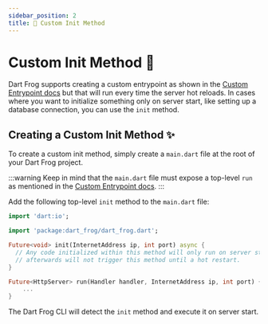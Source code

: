 ```yaml
---
sidebar_position: 2
title: 🛫 Custom Init Method
---
```


# Custom Init Method 🛫

Dart Frog supports creating a custom entrypoint as shown in the [Custom Entrypoint docs](docs/advanced/custom_entrypoint) but that will run every time the server hot reloads. In cases where you want to initialize something only on server start, like setting up a database connection, you can use the `init` method.

## Creating a Custom Init Method ✨

To create a custom init method, simply create a `main.dart` file at the root of your Dart Frog project.

:::warning
Keep in mind that the `main.dart` file must expose a top-level `run` as mentioned in the [Custom Entrypoint docs](docs/advanced/custom_entrypoint).
:::

Add the following top-level `init` method to the `main.dart` file:

```dart
import 'dart:io';

import 'package:dart_frog/dart_frog.dart';

Future<void> init(InternetAddress ip, int port) async {
  // Any code initialized within this method will only run on server start, any hot reloads
  // afterwards will not trigger this method until a hot restart.
}

Future<HttpServer> run(Handler handler, InternetAddress ip, int port) {
    ...
}
```

The Dart Frog CLI will detect the `init` method and execute it on server start.
